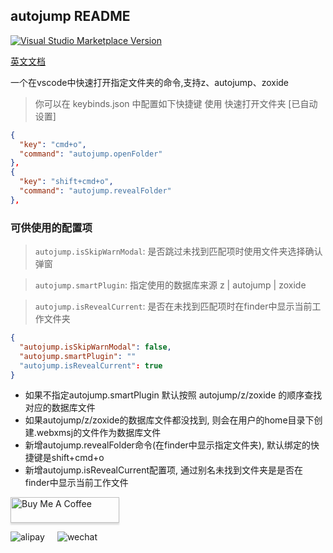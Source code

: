 ## autojump README

<a href="https://marketplace.visualstudio.com/items?itemName=webxmsj.autojump" target="__blank"><img src="https://img.shields.io/visual-studio-marketplace/v/webxmsj.autojump.svg?color=eee&amp;label=VS%20Code%20Marketplace&logo=visual-studio-code" alt="Visual Studio Marketplace Version" /></a>

[英文文档](./README.md)

一个在vscode中快速打开指定文件夹的命令,支持z、autojump、zoxide

> 你可以在 keybinds.json 中配置如下快捷键 使用 快速打开文件夹 [已自动设置]

```json
{
  "key": "cmd+o",
  "command": "autojump.openFolder"
},
{
  "key": "shift+cmd+o",
  "command": "autojump.revealFolder"
},
```

### 可供使用的配置项

> `autojump.isSkipWarnModal`: 是否跳过未找到匹配项时使用文件夹选择确认弹窗

> `autojump.smartPlugin`: 指定使用的数据库来源 z | autojump | zoxide

> `autojump.isRevealCurrent`: 是否在未找到匹配项时在finder中显示当前工作文件夹

```json
{
  "autojump.isSkipWarnModal": false,
  "autojump.smartPlugin": ""
  "autojump.isRevealCurrent": true
}
```

* 如果不指定autojump.smartPlugin 默认按照 autojump/z/zoxide 的顺序查找对应的数据库文件
* 如果autojump/z/zoxide的数据库文件都没找到, 则会在用户的home目录下创建.webxmsj的文件作为数据库文件
* 新增autojump.revealFolder命令(在finder中显示指定文件夹), 默认绑定的快捷键是shift+cmd+o
* 新增autojump.isRevealCurrent配置项, 通过别名未找到文件夹是是否在finder中显示当前工作文件

<a href="https://www.buymeacoffee.com/gbraad" target="_blank"><img src="https://www.buymeacoffee.com/assets/img/custom_images/orange_img.png" alt="Buy Me A Coffee" style="height: 41px !important;width: 174px !important;box-shadow: 0px 3px 2px 0px rgba(190, 190, 190, 0.5) !important;-webkit-box-shadow: 0px 3px 2px 0px rgba(190, 190, 190, 0.5) !important;" ></a>

<div style="display:flex;height: 300px;gap: 20px;">
<img src="https://cdn.staticaly.com/gh/webxmsj/picx-images-hosting@master/611693473392_.pic.758unr4lga80.webp" alt="alipay"></img>
<img src="https://cdn.staticaly.com/gh/webxmsj/picx-images-hosting@master/601693473391_.pic.6w0ja764mnk0.webp" alt="wechat"></img>
</div>